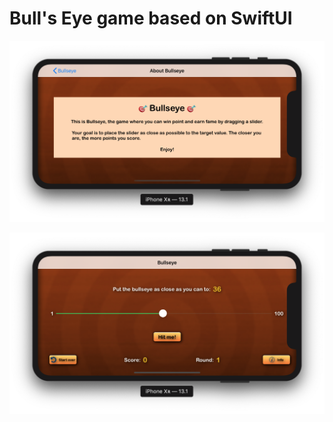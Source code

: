 #  Bull's Eye game based on SwiftUI

![Home](screenshots/screen_1.png)

![About](screenshots/screen_2.png)
